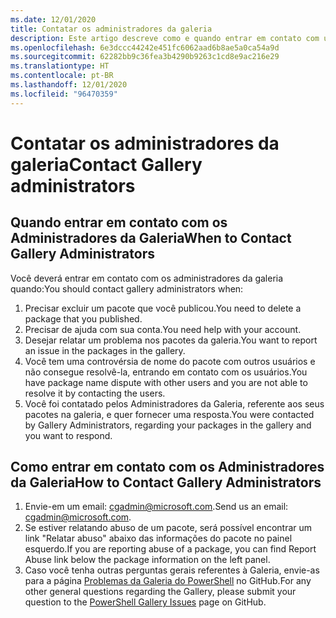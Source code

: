 ```yaml
---
ms.date: 12/01/2020
title: Contatar os administradores da galeria
description: Este artigo descreve como e quando entrar em contato com um administrador da Galeria do PowerShell
ms.openlocfilehash: 6e3dccc44242e451fc6062aad6b8ae5a0ca54a9d
ms.sourcegitcommit: 62282bb9c36fea3b4290b9263c1cd8e9ac216e29
ms.translationtype: HT
ms.contentlocale: pt-BR
ms.lasthandoff: 12/01/2020
ms.locfileid: "96470359"
---
```

# <a name="contact-gallery-administrators"></a><span data-ttu-id="7b39d-103">Contatar os administradores da galeria</span><span class="sxs-lookup"><span data-stu-id="7b39d-103">Contact Gallery administrators</span></span>

## <a name="when-to-contact-gallery-administrators"></a><span data-ttu-id="7b39d-104">Quando entrar em contato com os Administradores da Galeria</span><span class="sxs-lookup"><span data-stu-id="7b39d-104">When to Contact Gallery Administrators</span></span>

<span data-ttu-id="7b39d-105">Você deverá entrar em contato com os administradores da galeria quando:</span><span class="sxs-lookup"><span data-stu-id="7b39d-105">You should contact gallery administrators when:</span></span>

1. <span data-ttu-id="7b39d-106">Precisar excluir um pacote que você publicou.</span><span class="sxs-lookup"><span data-stu-id="7b39d-106">You need to delete a package that you published.</span></span>
1. <span data-ttu-id="7b39d-107">Precisar de ajuda com sua conta.</span><span class="sxs-lookup"><span data-stu-id="7b39d-107">You need help with your account.</span></span>
1. <span data-ttu-id="7b39d-108">Desejar relatar um problema nos pacotes da galeria.</span><span class="sxs-lookup"><span data-stu-id="7b39d-108">You want to report an issue in the packages in the gallery.</span></span>
1. <span data-ttu-id="7b39d-109">Você tem uma controvérsia de nome do pacote com outros usuários e não consegue resolvê-la, entrando em contato com os usuários.</span><span class="sxs-lookup"><span data-stu-id="7b39d-109">You have package name dispute with other users and you are not able to resolve it by contacting the users.</span></span>
1. <span data-ttu-id="7b39d-110">Você foi contatado pelos Administradores da Galeria, referente aos seus pacotes na galeria, e quer fornecer uma resposta.</span><span class="sxs-lookup"><span data-stu-id="7b39d-110">You were contacted by Gallery Administrators, regarding your packages in the gallery and you want to respond.</span></span>

## <a name="how-to-contact-gallery-administrators"></a><span data-ttu-id="7b39d-111">Como entrar em contato com os Administradores da Galeria</span><span class="sxs-lookup"><span data-stu-id="7b39d-111">How to Contact Gallery Administrators</span></span>

1. <span data-ttu-id="7b39d-112">Envie-em um email: cgadmin@microsoft.com.</span><span class="sxs-lookup"><span data-stu-id="7b39d-112">Send us an email: cgadmin@microsoft.com.</span></span>
1. <span data-ttu-id="7b39d-113">Se estiver relatando abuso de um pacote, será possível encontrar um link "Relatar abuso" abaixo das informações do pacote no painel esquerdo.</span><span class="sxs-lookup"><span data-stu-id="7b39d-113">If you are reporting abuse of a package, you can find Report Abuse link below the package information on the left panel.</span></span>
1. <span data-ttu-id="7b39d-114">Caso você tenha outras perguntas gerais referentes à Galeria, envie-as para a página [Problemas da Galeria do PowerShell](https://github.com/PowerShell/PowerShellGallery/issues) no GitHub.</span><span class="sxs-lookup"><span data-stu-id="7b39d-114">For any other general questions regarding the Gallery, please submit your question to the [PowerShell Gallery Issues](https://github.com/PowerShell/PowerShellGallery/issues) page on GitHub.</span></span>
